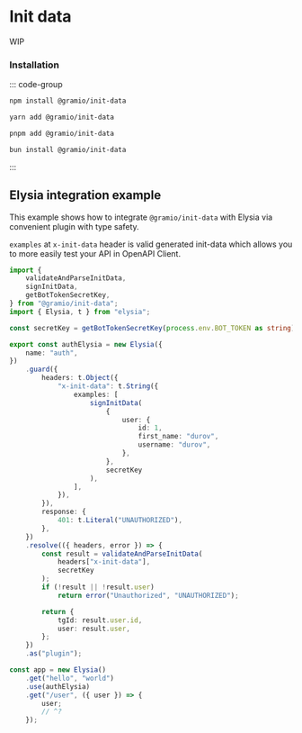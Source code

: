 # Init data

WIP

### Installation

::: code-group

```bash [npm]
npm install @gramio/init-data
```

```bash [yarn]
yarn add @gramio/init-data
```

```bash [pnpm]
pnpm add @gramio/init-data
```

```bash [bun]
bun install @gramio/init-data
```

:::

## Elysia integration example

This example shows how to integrate `@gramio/init-data` with Elysia via convenient plugin with type safety.

`examples` at `x-init-data` header is valid generated init-data which allows you to more easily test your API in OpenAPI Client.

```ts twoslash
import {
    validateAndParseInitData,
    signInitData,
    getBotTokenSecretKey,
} from "@gramio/init-data";
import { Elysia, t } from "elysia";

const secretKey = getBotTokenSecretKey(process.env.BOT_TOKEN as string);

export const authElysia = new Elysia({
    name: "auth",
})
    .guard({
        headers: t.Object({
            "x-init-data": t.String({
                examples: [
                    signInitData(
                        {
                            user: {
                                id: 1,
                                first_name: "durov",
                                username: "durov",
                            },
                        },
                        secretKey
                    ),
                ],
            }),
        }),
        response: {
            401: t.Literal("UNAUTHORIZED"),
        },
    })
    .resolve(({ headers, error }) => {
        const result = validateAndParseInitData(
            headers["x-init-data"],
            secretKey
        );
        if (!result || !result.user)
            return error("Unauthorized", "UNAUTHORIZED");

        return {
            tgId: result.user.id,
            user: result.user,
        };
    })
    .as("plugin");

const app = new Elysia()
    .get("hello", "world")
    .use(authElysia)
    .get("/user", ({ user }) => {
        user;
        // ^?
    });
```
